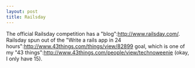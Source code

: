 ```yaml
--- 
layout: post
title: Railsday
---
```

The official Railsday competition has a "blog":http://www.railsday.com/.  Railsday spun out of the "Write a rails app in 24 hours":http://www.43things.com/things/view/82899 goal, which is one of my "43 things":http://www.43things.com/people/view/technoweenie (okay, I only have 15).
